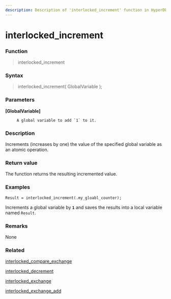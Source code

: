 ```yaml
---
description: Description of 'interlocked_increment' function in HyperDbg Scripts
---
```


# interlocked\_increment

### Function

> interlocked\_increment

### Syntax

> interlocked\_increment\( GlobalVariable \);

### Parameters

**\[GlobalVariable\]**

         A global variable to add `1` to it.

### Description

Increments \(increases by one\) the value of the specified global variable as an atomic operation.

### Return value

The function returns the resulting incremented value.

### Examples

`Result = interlocked_increment(.my_gloabl_counter);`

Increments a global variable by **`1`** and saves the results into a local variable named `Result`.

### **Remarks**

None

### Related

[interlocked\_compare\_exchange](https://docs.hyperdbg.com/commands/scripting-language/functions/interlocked/interlocked_compare_exchange)

[interlocked\_decrement](https://docs.hyperdbg.com/commands/scripting-language/functions/interlocked/interlocked_decrement)

[interlocked\_exchange](https://docs.hyperdbg.com/commands/scripting-language/functions/interlocked/interlocked_exchange)

[interlocked\_exchange\_add](https://docs.hyperdbg.com/commands/scripting-language/functions/interlocked/interlocked_exchange_add)

